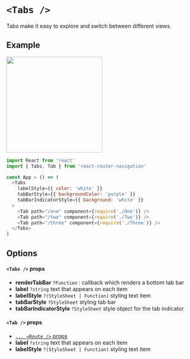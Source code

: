 # ```<Tabs />```
Tabs make it easy to explore and switch between different views.

## Example
<img src="https://raw.githubusercontent.com/LeoLeBras/react-router-navigation/master/docs/tabs.gif" width="250">

```js
import React from 'react'
import { Tabs, Tab } from 'react-router-navigation'

const App = () => (
  <Tabs
    labelStyle={{ color: 'white' }}
    tabBarStyle={{ backgroundColor: 'purple' }}
    tabBarIndicatorStyle={{ background: 'white' }}
  >
    <Tab path="/one" component={require('./One')} />
    <Tab path="/two" component={require('./Two')} />
    <Tab path="/three" component={require('./Three')} />
  </Tabs>
)
```

## Options

#### ```<Tabs />``` props
* **renderTabBar** ```?Function``` : callback which renders a bottom tab bar
* **label** ```?string``` text that appears on each item
* **labelStyle** ```?(StyleSheet | Function)``` styling text item
* **tabBarStyle** ```?StyleSheet``` styling tab bar
* **tabBarIndicatorStyle** ```?StyleSheet``` style object for the tab indicator

#### ```<Tab />``` props
* [```... <Route />``` props](https://reacttraining.com/react-router/#route)
* **label** ```?string``` text that appears on each item
* **labelStyle** ```?(StyleSheet | Function)``` styling text item
